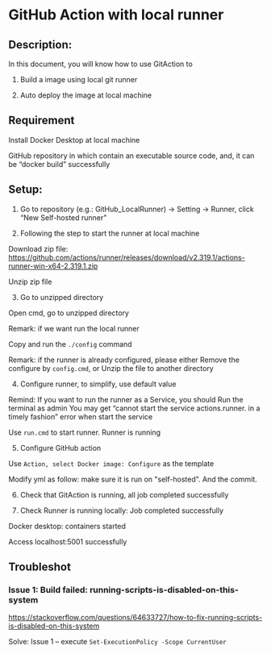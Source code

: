 # GitHub Action with local runner

## Description:

In this document, you will know how to use GitAction to

1. Build a image using local git runner

2. Auto deploy the image at local machine

## Requirement

Install Docker Desktop at local machine

GitHub repository in which contain an executable source code, and, it can be “docker build” successfully

## Setup:

1. Go to repository (e.g.: GitHub_LocalRunner) -> Setting -> Runner, click “New Self-hosted runner”

2. Following the step to start the runner at local machine

Download zip file: https://github.com/actions/runner/releases/download/v2.319.1/actions-runner-win-x64-2.319.1.zip

Unzip zip file

3. Go to unzipped directory

Open cmd, go to unzipped directory

Remark: if we want run the local runner 

Copy and run the `./config` command

Remark: if the runner is already configured, please either
Remove the configure by `config.cmd`, or
Unzip the file to another directory

4. Configure runner, to simplify, use default value

Remind: If you want to run the runner as a Service, you should
Run the terminal as admin
You may get “cannot start the service actions.runner. in a timely fashion” error when start the service

Use `run.cmd` to start runner. Runner is running

5. Configure GitHub action

Use `Action, select Docker image: Configure` as the template

Modify yml as follow: make sure it is run on "self-hosted". And the commit.

6. Check that GitAction is running, all job completed successfully

7. Check Runner is running locally: Job completed successfully

Docker desktop: containers started

Access localhost:5001 successfully

## Troubleshot 

### Issue 1: Build failed: running-scripts-is-disabled-on-this-system

https://stackoverflow.com/questions/64633727/how-to-fix-running-scripts-is-disabled-on-this-system

Solve: Issue 1 – execute `Set-ExecutionPolicy -Scope CurrentUser`



